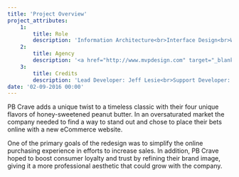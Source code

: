 ```yaml
---
title: 'Project Overview'
project_attributes:
    1:
        title: Role
        description: 'Information Architecture<br>Interface Design<br>Web Development'
    2:
        title: Agency
        description: '<a href="http://www.mvpdesign.com" target="_blank">MVP Marketing + Design</a>'
    3:
        title: Credits
        description: 'Lead Developer: Jeff Lesie<br>Support Developer: Chris Wilson<br>Photographer: Clement Vaccaro'
date: '02-09-2016 00:00'
---
```


PB Crave adds a unique twist to a timeless classic with their four unique flavors of honey-sweetened peanut butter. In an oversaturated market the company needed to find a way to stand out and chose to place their bets online with a new eCommerce website.

One of the primary goals of the redesign was to simplify the online purchasing experience in efforts to increase sales. In addition, PB Crave hoped to boost consumer loyalty and trust by refining their brand image, giving it a more professional aesthetic that could grow with the company.